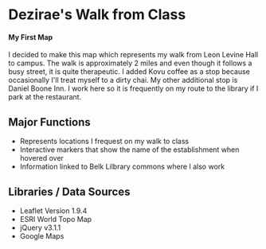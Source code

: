 # Dezirae's Walk from Class
#### My First Map

I decided to make this map which represents my walk from Leon Levine Hall to campus. The walk is approximately 2 miles and even though it follows a busy street, it is quite therapeutic. I added Kovu coffee as a stop because occasionally I'll treat myself to a dirty chai. My other additional stop is Daniel Boone Inn. I work here so it is frequently on my route to the library if I park at the restaurant.

## Major Functions
* Represents locations I frequest on my walk to class
* Interactive markers that show the name of the establishment when hovered over 
* Information linked to Belk Lilbrary  commons where I also work

## Libraries / Data Sources
* Leaflet Version 1.9.4
* ESRI World Topo Map
* jQuery v3.1.1
* Google Maps 